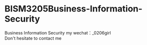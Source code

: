 # BISM3205Business-Information-Security
Business Information Security my wechat：_0206girl Don't hesitate to contact me
